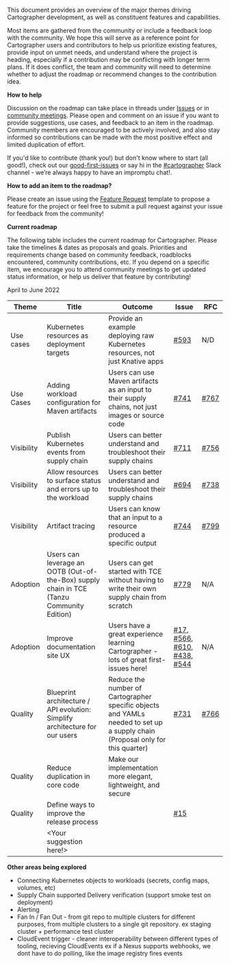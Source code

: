 This document provides an overview of the major themes driving Cartographer development, as well as constituent features and capabilities. 

Most items are gathered from the community or include a feedback loop with the community. We hope this will serve as a reference point for Cartographer users and contributors to help us prioritize existing features, provide input on unmet needs, and understand where the project is heading, especially if a contribution may be conflicting with longer term plans. If it does conflict, the team and community will need to determine whether to adjust the roadmap or recommend changes to the contribution idea.

**How to help**

Discussion on the roadmap can take place in threads under [Issues](https://github.com/vmware-tanzu/cartographer/issues) or in [community meetings](https://docs.google.com/document/d/1HwsjzxpsNI0l1sVAUia4A65lhrkfSF-_XfKoZUHI120/edit?usp=sharing). Please open and comment on an issue if you want to provide suggestions, use cases, and feedback to an item in the roadmap. Community members are encouraged to be actively involved, and also stay informed so contributions can be made with the most positive effect and limited duplication of effort.
 
If you'd like to contribute (thank you!) but don't know where to start (all good!), check out our [good-first-issues](https://github.com/vmware-tanzu/cartographer/labels/good%20first%20issue) or say hi in the [#cartographer](https://kubernetes.slack.com/archives/C02HKPSEKV1) Slack channel - we’re always happy to have an impromptu chat!.

**How to add an item to the roadmap?**

Please create an issue using the [Feature Request](https://github.com/vmware-tanzu/cartographer/issues/new?assignees=&labels=&template=feature_request_template.md) template to propose a feature for the project or feel free to submit a pull request against your issue for feedback from the community!

**Current roadmap**

The following table includes the current roadmap for Cartographer. Please take the timelines & dates as proposals and goals. Priorities and requirements change based on community feedback, roadblocks encountered, community contributions, etc. If you depend on a specific item, we encourage you to attend community meetings to get updated status information, or help us deliver that feature by contributing!
 
April to June 2022
 
|Theme | Title | Outcome | Issue | RFC |
| ---- | ----- | ------- | ----- | --- | 
| Use cases | Kubernetes resources as deployment targets |Provide an example deploying raw Kubernetes resources, not just Knative apps | [#593](https://github.com/vmware-tanzu/cartographer/issues/593)| N/D|
| Use Cases |Adding workload configuration for Maven artifacts | Users can use Maven artifacts as an input to their supply chains, not just images or source code | [#741](https://github.com/vmware-tanzu/cartographer/issues/741) | [#767](https://github.com/vmware-tanzu/cartographer/pull/767) |
| Visibility | Publish Kubernetes events from supply chain |Users can better understand and troubleshoot their supply chains | [#711](https://github.com/vmware-tanzu/cartographer/issues/711) | [#756](https://github.com/vmware-tanzu/cartographer/pull/756)|
|Visibility | Allow resources to surface status and errors up to the workload |Users can better understand and troubleshoot their supply chains | [#694](https://github.com/vmware-tanzu/cartographer/issues/694) | [#738](https://github.com/vmware-tanzu/cartographer/pull/738)|
|Visibility | Artifact tracing | Users can know that an input to a resource produced a specific output | [#744](https://github.com/vmware-tanzu/cartographer/issues/744) | [#799](https://github.com/vmware-tanzu/cartographer/pull/799)|
|Adoption | Users can leverage an OOTB (Out-of-the-Box) supply chain in TCE (Tanzu Community Edition) |Users can get started with TCE without having to write their own supply chain from scratch  | [#779](https://github.com/vmware-tanzu/cartographer/issues/779) | N/A |
| Adoption | Improve documentation site UX | Users have a great experience learning Cartographer - lots of great first-issues here! | [#17](https://github.com/vmware-tanzu/cartographer/issues/17), [#566](https://github.com/vmware-tanzu/cartographer/issues/566), [#610](https://github.com/vmware-tanzu/cartographer/issues/610), [#438](https://github.com/vmware-tanzu/cartographer/issues/438), [#544](https://github.com/vmware-tanzu/cartographer/issues/544) |N/A|
|Quality |Blueprint architecture / API evolution: Simplify architecture for our users | Reduce the number of Cartographer specific objects and YAMLs needed to set up a supply chain (Proposal only for this quarter) | [#731](https://github.com/vmware-tanzu/cartographer/issues/731) |[#766](https://github.com/vmware-tanzu/cartographer/issues/766) |
| Quality |Reduce duplication in core code | Make our implementation more elegant, lightweight, and secure |
|Quality |Define ways to improve the release process | |[#15](https://github.com/vmware-tanzu/cartographer/issues/15)|
|<Next> |<Your suggestion here!>| | | 

 
**Other areas being explored**

* Connecting Kubernetes objects to workloads (secrets, config maps, volumes, etc)
* Supply Chain supported Delivery verification (support smoke test on deployment)
* Alerting
* Fan In / Fan Out - from git repo to multiple clusters for different purposes, from multiple clusters to a single git repository. ex staging cluster + performance test cluster
* CloudEvent trigger - cleaner interoperability between different types of tooling, recieving CloudEvents ex if a Nexus supports webhooks, we dont have to do polling, like the image registry fires events